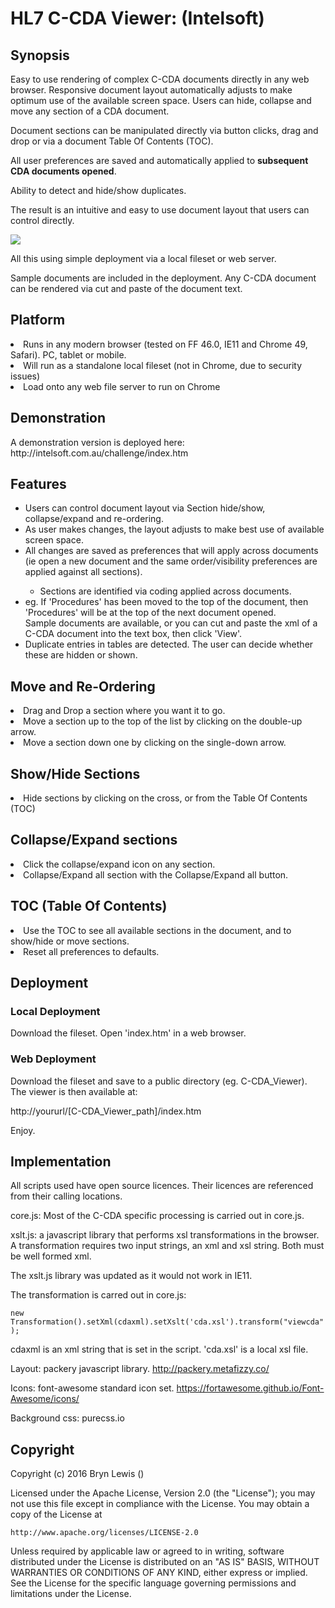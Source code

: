 <h1>HL7 C-CDA Viewer: (Intelsoft)</h1>

<h2>Synopsis</h2>
Easy to use rendering of complex C-CDA documents directly in any web browser.
Responsive document layout automatically adjusts to make optimum use of the available screen space.
Users can hide, collapse and move any section of a CDA document.
<p>Document sections can be manipulated directly via button clicks, drag and drop or via a document Table Of Contents (TOC).</p>
<p>All user preferences are saved and automatically applied to <b>subsequent CDA documents opened</b>.</p>
<p>Ability to detect and hide/show duplicates.</p>
<p>The result is an intuitive and easy to use document layout that users can control directly.</p>
<img src="https://cloud.githubusercontent.com/assets/17036351/15345667/5f24a74a-1cf4-11e6-8739-374faa221a35.gif" />

<p>All this using simple deployment via a local fileset or web server.</p>
<p>Sample documents are included in the deployment. Any C-CDA document can be rendered via cut and paste of the document text.</p>

<h2>Platform</h2>
<li>Runs in any modern browser (tested on FF 46.0, IE11 and Chrome 49, Safari). PC, tablet or mobile. </li>
<li>Will run as a standalone local fileset (not in Chrome, due to security issues)</li>
<li>Load onto any web file server to run on Chrome</li>

<h2>Demonstration</h2>
A demonstration version is deployed here:
http://intelsoft.com.au/challenge/index.htm

<h2>Features</h2>
<ul>
<li>Users can control document layout via Section hide/show, collapse/expand and re-ordering. </li>
<li>As user makes changes, the layout adjusts to make best use of available screen space.</li>
<li>All changes are saved as preferences that will apply across documents (ie open a new document and the same order/visibility preferences are applied against all sections).</li>
<ul>
	<li>Sections are identified via coding applied across documents.</li>
</ul>
<li>eg. If 'Procedures' has been moved to the top of the document, then 'Procedures' will be at the top of the next document opened.</li>
Sample documents are available, or you can cut and paste the xml of a C-CDA document into the text box, then click 'View'.
<li>Duplicate entries in tables are detected. The user can decide whether these are hidden or shown.</li>
</ul>

<h2>Move and Re-Ordering</h2>
<li>Drag and Drop a section where you want it to go.</li>
<li>Move a section up to the top of the list by clicking on the double-up arrow.</li>
<li>Move a section down one by clicking on the single-down arrow.</li>

<h2>Show/Hide Sections</h2>
<li>Hide sections by clicking on the cross, or from the Table Of Contents (TOC)</li>

<h2>Collapse/Expand sections</h2>
<li>Click the collapse/expand icon on any section.</li>
<li>Collapse/Expand all section with the Collapse/Expand all button.</li>

<h2>TOC (Table Of Contents)</h2>
<li>Use the TOC to see all available sections in the document, and to show/hide or move sections.</li>
<li>Reset all preferences to defaults.</li>

<h2>Deployment</h2>
<h3>Local Deployment</h3>
Download the fileset. 
Open 'index.htm' in a web browser.
<h3>Web Deployment</h3>
Download the fileset and save to a public directory (eg. C-CDA_Viewer). The viewer is then available at:
<p>http://yoururl/[C-CDA_Viewer_path]/index.htm</p>

Enjoy.


<h2>Implementation</h2>
All scripts used have open source licences. Their licences are referenced from their calling locations.

core.js: Most of the C-CDA specific processing is carried out in core.js.

xslt.js: a javascript library that performs xsl transformations in the browser. A transformation requires two input strings, an xml and xsl string. Both must be well formed xml.
<p>The xslt.js library was updated as it would not work in IE11.</p>
The transformation is carred out in core.js:

<code>new Transformation().setXml(cdaxml).setXslt('cda.xsl').transform("viewcda");</code>

cdaxml is an xml string that is set in the script.
'cda.xsl' is a local xsl file.

Layout: packery javascript library. http://packery.metafizzy.co/

Icons: font-awesome standard icon set. https://fortawesome.github.io/Font-Awesome/icons/

Background css: purecss.io

<h2>Copyright</h2>
 Copyright (c) 2016 Bryn Lewis (<mailto:brynlewis@intelsoft.com.au>)
<p><http://intelsoft.com.au></p>
 
Licensed under the Apache License, Version 2.0 (the "License");
you may not use this file except in compliance with the License.
You may obtain a copy of the License at

    http://www.apache.org/licenses/LICENSE-2.0

Unless required by applicable law or agreed to in writing, software
distributed under the License is distributed on an "AS IS" BASIS,
WITHOUT WARRANTIES OR CONDITIONS OF ANY KIND, either express or implied.
See the License for the specific language governing permissions and
limitations under the License.